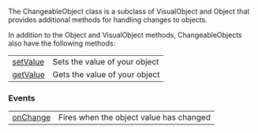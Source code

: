 The ChangeableObject class is a subclass of VisualObject and Object that provides additional methods for handling changes to objects.

In addition to the Object and VisualObject methods, ChangeableObjects also have the following methods:

|   |   |
|---|---|
|[setValue](objects/ChangeableObject/setValue.md)|Sets the value of your object
|[getValue](objects/ChangeableObject/getValue.md)|Gets the value of your object

### Events

|   |   |
|---|---|
|[onChange](objects/ChangeableObject/onChange.md)|Fires when the object value has changed
